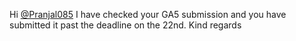 Hi [@Pranjal085](/u/pranjal085)
I have checked your GA5 submission and you have submitted it past the deadline
on the 22nd.
Kind regards